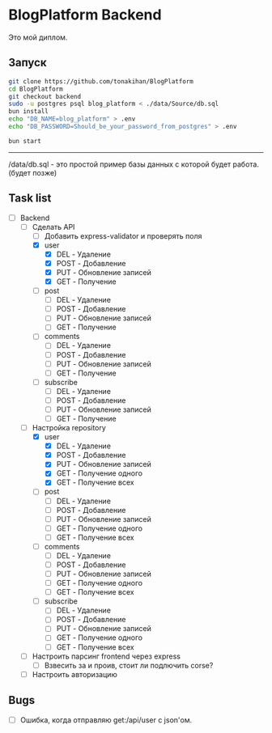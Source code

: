 # BlogPlatform Backend

Это мой диплом. 
## Запуск 
```bash
git clone https://github.com/tonakihan/BlogPlatform
cd BlogPlatform
git checkout backend
sudo -u postgres psql blog_platform < ./data/Source/db.sql
bun install
echo "DB_NAME=blog_platform" > .env
echo "DB_PASSWORD=Should_be_your_password_from_postgres" > .env
```
```bash
bun start
```

---
/data/db.sql - это простой пример базы данных с которой будет работа. (будет позже)

## Task list
- [ ] Backend
  - [ ] Сделать API
    - [ ] Добавить express-validator и проверять поля
    - [x] user
      - [x] DEL - Удаление 
      - [x] POST - Добавление
      - [x] PUT - Обновление записей
      - [x] GET - Получение
    - [ ] post
      - [ ] DEL - Удаление 
      - [ ] POST - Добавление
      - [ ] PUT - Обновление записей
      - [ ] GET - Получение
    - [ ] comments
      - [ ] DEL - Удаление 
      - [ ] POST - Добавление
      - [ ] PUT - Обновление записей
      - [ ] GET - Получение
    - [ ] subscribe
      - [ ] DEL - Удаление 
      - [ ] POST - Добавление
      - [ ] PUT - Обновление записей
      - [ ] GET - Получение
  - [ ] Настройка repository
    - [x] user
      - [x] DEL - Удаление 
      - [x] POST - Добавление
      - [x] PUT - Обновление записей
      - [x] GET - Получение одного
      - [x] GET - Получение всех
    - [ ] post
      - [ ] DEL - Удаление 
      - [ ] POST - Добавление
      - [ ] PUT - Обновление записей
      - [ ] GET - Получение одного
      - [ ] GET - Получение всех
    - [ ] comments
      - [ ] DEL - Удаление 
      - [ ] POST - Добавление
      - [ ] PUT - Обновление записей
      - [ ] GET - Получение одного
      - [ ] GET - Получение всех
    - [ ] subscribe
      - [ ] DEL - Удаление 
      - [ ] POST - Добавление
      - [ ] PUT - Обновление записей
      - [ ] GET - Получение одного
      - [ ] GET - Получение всех
  - [ ] Настроить парсинг frontend через express
    - [ ] Взвесить за и проив, стоит ли подлючить corse?
  - [ ] Настроить авторизацию

## Bugs
- [ ] Ошибка, когда отправляю get:/api/user с json'ом.